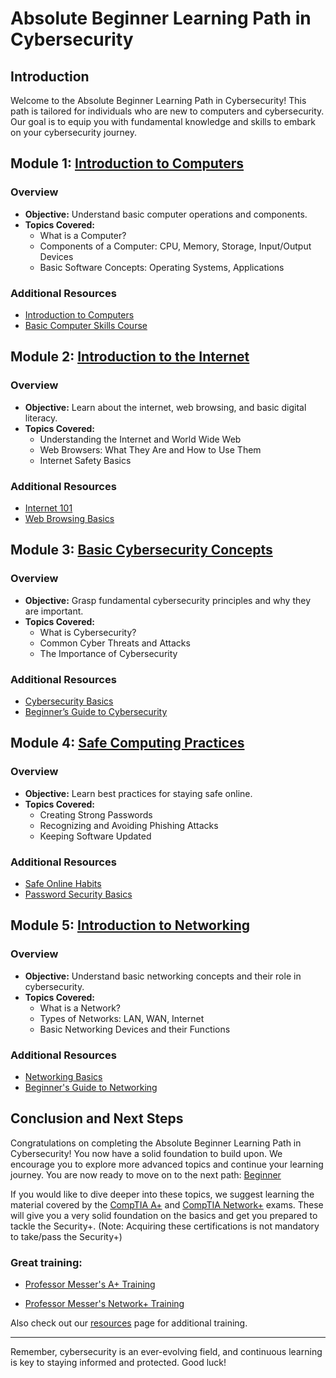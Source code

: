 # Absolute Beginner Learning Path in Cybersecurity

## Introduction
Welcome to the Absolute Beginner Learning Path in Cybersecurity! This path is tailored for individuals who are new to computers and cybersecurity. Our goal is to equip you with fundamental knowledge and skills to embark on your cybersecurity journey.

## Module 1: [Introduction to Computers](/learning-paths/absolute-beginner/intro-to-computers.md)

### Overview
- **Objective:** Understand basic computer operations and components.
- **Topics Covered:**
  - What is a Computer?
  - Components of a Computer: CPU, Memory, Storage, Input/Output Devices
  - Basic Software Concepts: Operating Systems, Applications

### Additional Resources
- [Introduction to Computers](https://www.computerbasics.com/)
- [Basic Computer Skills Course](https://www.gcflearnfree.org/computerbasics/)

## Module 2: [Introduction to the Internet](/learning-paths//absolute-beginner/intro-to-internet.md)

### Overview
- **Objective:** Learn about the internet, web browsing, and basic digital literacy.
- **Topics Covered:**
  - Understanding the Internet and World Wide Web
  - Web Browsers: What They Are and How to Use Them
  - Internet Safety Basics

### Additional Resources
- [Internet 101](https://www.digitalunite.com/technology-guides/internet-basics)
- [Web Browsing Basics](https://edu.gcfglobal.org/en/internetbasics/)

## Module 3: [Basic Cybersecurity Concepts](/learning-paths/absolute-beginner/intro-cybersecurity-concepts.md)

### Overview
- **Objective:** Grasp fundamental cybersecurity principles and why they are important.
- **Topics Covered:**
  - What is Cybersecurity?
  - Common Cyber Threats and Attacks
  - The Importance of Cybersecurity

### Additional Resources
- [Cybersecurity Basics](https://www.kaspersky.com/resource-center/definitions/what-is-cyber-security)
- [Beginner’s Guide to Cybersecurity](https://www.cyberdegrees.org/resources/beginners-guide/)

## Module 4: [Safe Computing Practices](/learning-paths/absolute-beginner/safe-computing-practices.md)

### Overview
- **Objective:** Learn best practices for staying safe online.
- **Topics Covered:**
  - Creating Strong Passwords
  - Recognizing and Avoiding Phishing Attacks
  - Keeping Software Updated

### Additional Resources
- [Safe Online Habits](https://staysafeonline.org/stay-safe-online/)
- [Password Security Basics](https://www.lastpass.com/password-basics)

## Module 5: [Introduction to Networking](/learning-paths/absolute-beginner/intro-to-networking.md)

### Overview
- **Objective:** Understand basic networking concepts and their role in cybersecurity.
- **Topics Covered:**
  - What is a Network?
  - Types of Networks: LAN, WAN, Internet
  - Basic Networking Devices and their Functions

### Additional Resources
- [Networking Basics](https://www.cisco.com/c/en/us/solutions/small-business/resource-center/networking/networking-basics.html)
- [Beginner's Guide to Networking](https://www.techopedia.com/2/28228/networks/networking-for-beginners)

## Conclusion and Next Steps

Congratulations on completing the Absolute Beginner Learning Path in Cybersecurity! You now have a solid foundation to build upon. We encourage you to explore more advanced topics and continue your learning journey. You are now ready to move on to the next path: [Beginner](/learning-paths/beginner.md)

If you would like to dive deeper into these topics, we suggest learning the material covered by the [CompTIA A+](https://www.comptia.org/certifications/a) and [CompTIA Network+](https://www.comptia.org/certifications/network) exams. These will give you a very solid foundation on the basics and get you prepared to tackle the Security+. (Note: Acquiring these certifications is not mandatory to take/pass the Security+)

### Great training:
- [Professor Messer's A+ Training](https://www.professormesser.com/free-a-plus-training/220-1102/220-1102-video/220-1102-training-course/)

- [Professor Messer's Network+ Training](https://www.professormesser.com/network-plus/n10-008/n10-008-video/n10-008-training-course/)

Also check out our [resources](/resources.md) page for additional training.


---

Remember, cybersecurity is an ever-evolving field, and continuous learning is key to staying informed and protected. Good luck!
